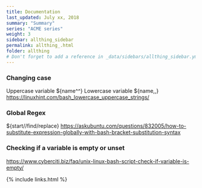 ```yaml
---
title: Documentation 
last_updated: July xx, 2018
summary: "Summary"
series: "ACME series"
weight: 3
sidebar: allthing_sidebar
permalink: allthing_.html
folder: allthing
# Don't forget to add a reference in _data/sidebars/allthing_sidebar.yml and/or _data/topnav.yml 
---
```


### Changing case
Uppercase variable ${name^^}
Lowercase variable ${name,,}
https://linuxhint.com/bash_lowercase_uppercase_strings/

### Global Regex
${start//find/replace}
https://askubuntu.com/questions/832005/how-to-substitute-expression-globally-with-bash-bracket-substitution-syntax

### Checking if a variable is empty or unset
https://www.cyberciti.biz/faq/unix-linux-bash-script-check-if-variable-is-empty/

{% include links.html %}
